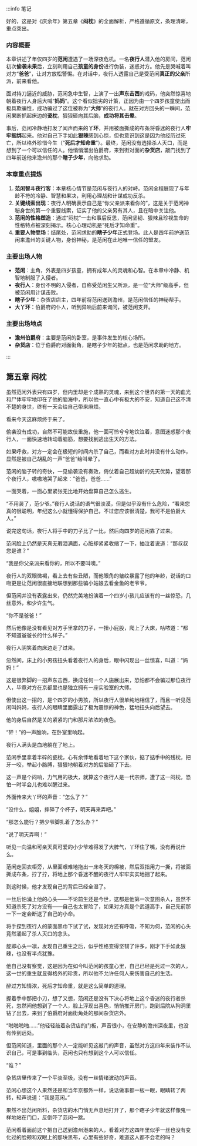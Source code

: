 :::info 笔记

好的，这是对《庆余年》第五章《**闷枕**》的全面解析，严格遵循原文，条理清晰，重点突出。

### 内容概要

本章讲述了年仅四岁的**范闲**遭遇了一场深夜危机。一名**夜行人**潜入他的房间，范闲初次**偷袭未果**后，立刻利用自己**孩童的身份**进行伪装，迷惑对方。他先是哭喊着叫对方“**爸爸**”，让对方放松警惕。在对话中，夜行人透露自己是受范闲**真正的父亲**所派，前来看他。

面对持刀逼近的威胁，范闲急中生智，上演了一出**声东击西**的戏码，他突然惊喜地朝着夜行人身后大喊“**妈妈**”。这个看似拙劣的计策，正因为由一个四岁孩童使出而极具欺骗性，成功骗过了这位被称为“**大师**”的夜行人。就在对方回头的一瞬间，范闲果断抓起床边的**瓷枕**，狠狠砸向其后脑，**成功将其击晕**。

事后，范闲冷静地打发了闻声而来的**丫环**，并用被面撕成的布条将昏迷的夜行人**牢牢捆绑**起来。他对自己下手如此**狠辣**感到心惊，但也意识到这是因为他经历过死亡，所以格外珍惜今生（“**死后才知命重**”）。最终，范闲没有选择杀人灭口，而是想到了一个可以信任的人。他悄悄溜出伯爵府，来到街对面的**杂货店**，敲门找到了四年前送他来澹州的那个**瞎子少年**，向他求助。

### 本章重点提炼

1.  **范闲智斗夜行客**：本章核心情节是范闲与夜行人的对峙。范闲全程展现了与年龄不符的冷静、智慧和果决，利用心理战和计谋成功反杀。
2.  **关键线索出现**：夜行人明确表示自己是“你父亲派来看你的”，这是关于范闲神秘身世的第一个重要线索，证实了他的父亲另有其人，且在暗中关注他。
3.  **范闲的性格塑造**：通过“闷枕”一击和事后反思，范闲坚韧、狠辣且珍视生命的性格特点被深刻揭示。核心心理动机是“死后才知命重”。
4.  **重要人物登场**：结尾处，范闲求助的**瞎子少年**正式登场。此人是四年前护送范闲来澹州的关键人物，身份神秘，是范闲在此地唯一信任的盟友。

### 主要出场人物

*   **范闲**：主角，外表是四岁孩童，拥有成年人的灵魂和心智。在本章中冷静、机智地制服了入侵者。
*   **夜行人**：身份不明的入侵者，自称受范闲生父所派，是一位“大师”级高手，但被范闲用计谋击败。
*   **瞎子少年**：杂货店店主，四年前将范闲送到澹州，是范闲信任的神秘帮手。
*   **大丫环**：伯爵府的仆人，听到异响后前来询问，被范闲支开。

### 主要出场地点

*   **澹州伯爵府**：主要是范闲的卧室，是事件发生的核心场所。
*   **杂货店**：位于伯爵府对面街角，是瞎子少年的据点，也是范闲求助的地方。

:::

## 第五章 **闷枕**

虽然范闲外表只有四岁，但内里却是个成熟的灵魂，来到这个世界的第一天的血光和尸体牢牢地印在了他的脑海中，所以他一直心中有极大的不安，知道自己这不清不楚的身世，终有一天会给自己带来麻烦。

看来今天这麻烦终于来了。

偷袭没有成功，自然不可能故伎重施，他一面可怜兮兮地饮泣着，意图迷惑那个夜行人，一面快速地转动着脑筋，想要找到逃出生天的方法。

如果呼救，对方一定会在极短的时间内杀了自己，而看对方此时并没有什么动作，显然是被自己胡乱的一声“爸爸”给叫晕了。

范闲的脑子转的奇快，一见偷袭没有奏效，倚仗着自己超幼龄的先天优势，望着那个夜行人，嗷嗷地哭了起来：“爸爸，爸爸……”

一面哭着，一面心里紧张无比地开始盘算自己怎么逃生。

“不用装了，范少爷。”夜行人说话的语气很淡漠，但是似乎没有什么危险，“看来您真的很聪明，年纪这么小就懂得保护自己，不过您应该很清楚，我可不是伯爵大人。”

说完这句话，夜行人将手中的刀子比了一比，然后向四岁的范闲靠了过来。

范闲脸上仍然是天真无瑕泪满面，心脏却紧紧收缩了一下，抽泣着说道：“那叔叔您是谁？”

“我是你父亲派来看你的，所以不要叫噢。”

夜行人的双眼微褐，看上去有些丑陋，而他眼角的皱纹暴露了他的年龄，说话的口吻更是让范闲很直接地联想到那些骗小姑娘去看金鱼的老爷爷。

但范闲并没有表露出来，仍然完美地扮演着一个四岁小孩儿应该有的一丝惊恐，几丝意外，和少许生气。

“你不是爸爸！”

然后他像是没有看见对方手里拿的刀子，一扭小屁股，爬上了大床，咕哝道：“都不知道爸爸长的什么样子。”

夜行人阴笑着向床边走了过来。

忽然间，床上的小男孩扭头看着夜行人的身后，眼中闪现出一丝惊喜，叫道：“妈妈！”

这是很弊脚的一招声东击西，换成任何一个人施展出来，恐怕都不会骗过那位夜行人，毕竟对方在京都里也是独立拥有一座实验室的大师。

但使出这一招的，是个四岁的小男孩，所以夜行人很单纯地相信了，而且一听见范闲叫妈妈，夜行人的眼睛里面露出了极为震惊的神色，猛地扭头向后望去。

他的身后自然是关的紧紧的门和那片浓浓的夜色。

“砰！”的一声脆响，在卧室里响起。

夜行人满头是血地躺在了地上。

范闲手里拿着半碎的瓷枕，心有余悸地看着地下这个家伙，掂了掂手中的残枕，把牙一咬，举起小胳膊，狠狠地朝着对方的后脑砸了下去。

这一声是个闷响，力气用的极大，就算这个夜行人是一代宗师，遭了这一闷枕，恐怕一时半会儿也难以醒过来。

外面传来大丫环的声音：“怎么了？”

“没什么，姐姐，摔碎了个杯子，明天再来弄吧。”

“那怎么能行？把少爷脚扎着了怎么办？”

“说了明天弄啊！”

听见一向温和可亲天真可爱的小少爷难得发了大脾气，丫环住了嘴，没有再说什么。

范闲走回衣柜旁，从里面艰难地拖出一床冬天的棉被，然后双指用力一撕，将被面撕成布条，拧了拧，将地上那个昏迷不醒的夜行人牢牢实实地捆了起来。

到这时候，他才发现自己的背后已经全湿了。

一丝后怕涌上他的心头——不论前生还是今世，这都是他第一次意图杀人，虽然不知道杀死了对方没有——自己也太冒险了，如果对方真是个武道高手，自己先前那一下一定会断送了自己的小命。

将手探到夜行人的蒙面黑巾下试了试，发现对方还有呼吸，不知为何，范闲的心头竟然涌起了杀人灭口的念头。

旋即心头一凛，发现自己重生之后，似乎性格变得坚韧了许多，刚才下手如此狠辣，也没有半点犹豫。

他自己没有察觉，这是因为在如今叫范闲的孩童心里，自己已经是死过一次的人，这一世的重生就显得格外的珍贵，所以他不允许任何人来伤害自己的生活。

醉过方知情浓，死后才知命重，就是这么简单的道理。

握着手中那把小刀，想了又想，范闲还是没有下决心将地上这个昏迷的夜行者杀死，忽然间他想到了一个人，脸上浮现出喜色，悄悄推开房门，跑到后院从狗洞里钻了出去，来到了伯爵府对面街角处的那间杂货店外。

“啪啪啪啪……”他轻轻敲着杂货店的门板，声音很小，在安静的澹州深夜里，也没有传到远处。

但范闲知道，里面的那个人一定能听见这敲门的声音，虽然对方这四年来装作不认识自己，可是事到临头，范闲也只有想到这个人可以信任。

“谁？”

杂货店里传来了一个平淡至极，没有一丝情绪波动的声音。

范闲心想这个人果然还是和当年京都外一样，说话做事都一板一眼，眼睛转了两转，轻声说道：“我是范闲。”

果然不出范闲所料，杂货店的木门悄无声息地打开了，那个瞎子少年就这样像鬼一样地站在门口，反倒吓了范闲一跳。

范闲看着面前这个把自己送到澹州港来的人，看着对方这四年里似乎一丝也没有变化过的脸颊和双眼上的那块黑布，心里有些好奇，难道这人都不会老的吗？

